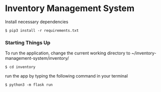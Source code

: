 # Inventory Management System

Install necessary dependencies

``` sourceCode console
$ pip3 install -r requirements.txt
```
### Starting Things Up

To run the application, change the current working directory to
\~/inventory-management-system/inventory/

``` sourceCode console
$ cd inventory
```

run the app by typing the following command in your terminal

``` sourceCode console
$ python3 -m flask run
```
